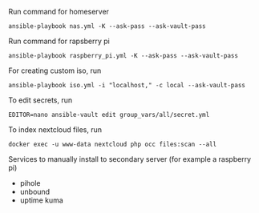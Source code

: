 Run command for homeserver
```
ansible-playbook nas.yml -K --ask-pass --ask-vault-pass
```

Run command  for rapsberry pi
```
ansible-playbook raspberry_pi.yml -K --ask-pass --ask-vault-pass
```

For creating custom iso, run 
```
ansible-playbook iso.yml -i "localhost," -c local --ask-vault-pass
```

To edit secrets, run
```
EDITOR=nano ansible-vault edit group_vars/all/secret.yml
```

To index nextcloud files, run 
```
docker exec -u www-data nextcloud php occ files:scan --all
```

Services to manually install to secondary server (for example a raspberry pi)

- pihole
- unbound
- uptime kuma
